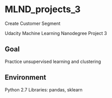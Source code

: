 # MLND_projects_3
Create Customer Segment

Udacity Machine Learning Nanodegree Project 3
## Goal
Practice unsupervised learning and clustering

## Environment
Python 2.7 
Libraries: pandas, sklearn

